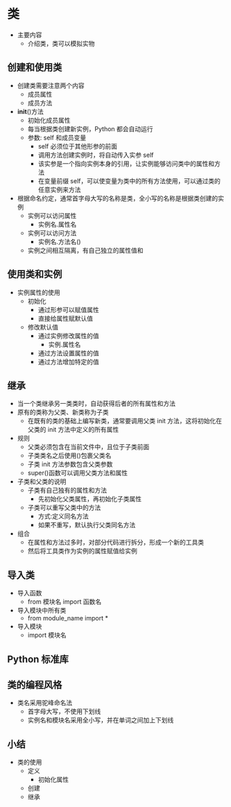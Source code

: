 # 类

- 主要内容
  - 介绍类，类可以模拟实物

## 创建和使用类

- 创建类需要注意两个内容
  - 成员属性
  - 成员方法
- **init**()方法
  - 初始化成员属性
  - 每当根据类创建新实例，Python 都会自动运行
  - 参数: self 和成员变量
    - self 必须位于其他形参的前面
    - 调用方法创建实例时，将自动传入实参 self
    - 该实参是一个指向实例本身的引用，让实例能够访问类中的属性和方法
    - 在变量前缀 self，可以使变量为类中的所有方法使用，可以通过类的任意实例来方法
- 根据命名约定，通常首字母大写的名称是类，全小写的名称是根据类创建的实例
  - 实例可以访问属性
    - 实例名.属性名
  - 实例可以访问方法
    - 实例名.方法名()
  - 实例之间相互隔离，有自己独立的属性值和

## 使用类和实例

- 实例属性的使用
  - 初始化
    - 通过形参可以赋值属性
    - 直接给属性赋默认值
  - 修改默认值
    - 通过实例修改属性的值
      - 实例.属性名
    - 通过方法设置属性的值
    - 通过方法增加特定的值

## 继承

- 当一个类继承另一类类时，自动获得后者的所有属性和方法
- 原有的类称为父类、新类称为子类
  - 在既有的类的基础上编写新类，通常要调用父类 init 方法，这将初始化在父类的 init 方法中定义的所有属性
- 规则
  - 父类必须包含在当前文件中，且位于子类前面
  - 子类类名之后使用()包裹父类名
  - 子类 init 方法参数包含父类参数
  - super()函数可以调用父类方法和属性
- 子类和父类的说明
  - 子类有自己独有的属性和方法
    - 先初始化父类属性，再初始化子类属性
  - 子类可以重写父类中的方法
    - 方式:定义同名方法
    - 如果不重写，默认执行父类同名方法
- 组合
  - 在属性和方法过多时，对部分代码进行拆分，形成一个新的工具类
  - 然后将工具类作为实例的属性赋值给实例

## 导入类

- 导入函数
  - from 模块名 import 函数名
- 导入模块中所有类
  - from module_name import \*
- 导入模块
  - import 模块名

## Python 标准库

## 类的编程风格

- 类名采用驼峰命名法
  - 首字母大写，不使用下划线
  - 实例名和模块名采用全小写，并在单词之间加上下划线

## 小结

- 类的使用
  - 定义
    - 初始化属性
  - 创建
  - 继承
